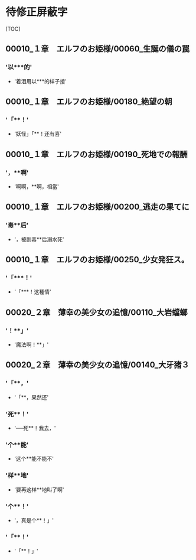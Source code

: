 # 待修正屏蔽字

[TOC]

## 00010_１章　エルフのお姫様/00060_生誕の儀の罠

### '以***的'

- '着泪用以***的样子接'


## 00010_１章　エルフのお姫様/00180_絶望の朝

### '「**！'

- '妖怪」「**！还有喜'


## 00010_１章　エルフのお姫様/00190_死地での報酬

### '，**啊'

- '啊啊，**啊，相當'


## 00010_１章　エルフのお姫様/00200_逃走の果てに

### '毒**后'

- '，被剧毒**后溺水死'


## 00010_１章　エルフのお姫様/00250_少女発狂ス。

### '「***！'

- '「***！这種情'


## 00020_２章　薄幸の美少女の追憶/00110_大岩蟷螂

### '！**」'

- '魔法啊！**」'


## 00020_２章　薄幸の美少女の追憶/00140_大牙猪３

### '「**，'

- '「**，果然还'

### '死**！'

- '──死**！我去，'

### '个**能'

- '这个**能不能不'

### '样**地'

- '要再这样**地叫了啊'

### '个**！'

- '，真是个**！」'

### '「**！'

- '「**！」'
